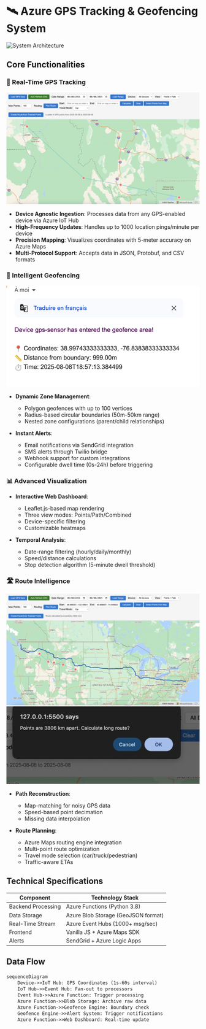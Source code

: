 # 🛰️ Azure GPS Tracking & Geofencing System

![System Architecture](docs/architecture.png)

## Core Functionalities

### 📍 Real-Time GPS Tracking
![GPS Tracking Interface](screens/GPSTracking.png)
- **Device Agnostic Ingestion**: Processes data from any GPS-enabled device via Azure IoT Hub
- **High-Frequency Updates**: Handles up to 1000 location pings/minute per device
- **Precision Mapping**: Visualizes coordinates with 5-meter accuracy on Azure Maps
- **Multi-Protocol Support**: Accepts data in JSON, Protobuf, and CSV formats

### 🚨 Intelligent Geofencing
![Geofence Alerts](screens/GeofenceAlert.png)
- **Dynamic Zone Management**:
  - Polygon geofences with up to 100 vertices
  - Radius-based circular boundaries (50m-50km range)
  - Nested zone configurations (parent/child relationships)
  
- **Instant Alerts**:
  - Email notifications via SendGrid integration
  - SMS alerts through Twilio bridge
  - Webhook support for custom integrations
  - Configurable dwell time (0s-24h) before triggering

### 📊 Advanced Visualization
- **Interactive Web Dashboard**:
  - Leaflet.js-based map rendering
  - Three view modes: Points/Path/Combined
  - Device-specific filtering
  - Customizable heatmaps

- **Temporal Analysis**:
  - Date-range filtering (hourly/daily/monthly)
  - Speed/distance calculations
  - Stop detection algorithm (5-minute dwell threshold)

### 🛣️ Route Intelligence
![Routing Results](screens/routingResult.png)
![Distance Notification](screens/DistanceNotification.png)
- **Path Reconstruction**:
  - Map-matching for noisy GPS data
  - Speed-based point decimation
  - Missing data interpolation

- **Route Planning**:
  - Azure Maps routing engine integration
  - Multi-point route optimization
  - Travel mode selection (car/truck/pedestrian)
  - Traffic-aware ETAs

## Technical Specifications

| Component          | Technology Stack                    |
|--------------------|-------------------------------------|
| Backend Processing | Azure Functions (Python 3.8)        |
| Data Storage       | Azure Blob Storage (GeoJSON format) |
| Real-Time Stream   | Azure Event Hubs (1000+ msg/sec)    |
| Frontend           | Vanilla JS + Azure Maps SDK         |
| Alerts             | SendGrid + Azure Logic Apps         |

## Data Flow

```mermaid
sequenceDiagram
    Device->>IoT Hub: GPS Coordinates (1s-60s interval)
    IoT Hub->>Event Hub: Fan-out to processors
    Event Hub->>Azure Function: Trigger processing
    Azure Function->>Blob Storage: Archive raw data
    Azure Function->>Geofence Engine: Boundary check
    Geofence Engine->>Alert System: Trigger notifications
    Azure Function->>Web Dashboard: Real-time update
